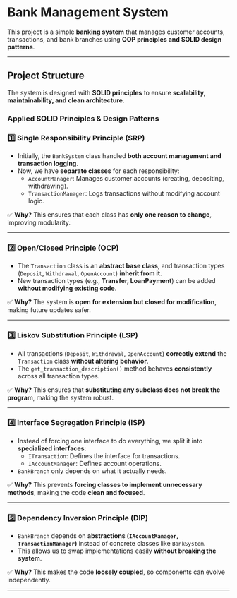 # **Bank Management System**

This project is a simple **banking system** that manages customer accounts, transactions, and bank branches using **OOP principles and SOLID design patterns**.

---

## **Project Structure**
The system is designed with **SOLID principles** to ensure **scalability, maintainability, and clean architecture**.

### **Applied SOLID Principles & Design Patterns**

### 1️⃣ **Single Responsibility Principle (SRP)**
- Initially, the `BankSystem` class handled **both account management and transaction logging**.
- Now, we have **separate classes** for each responsibility:
  - `AccountManager`: Manages customer accounts (creating, depositing, withdrawing).
  - `TransactionManager`: Logs transactions without modifying account logic.

✅ **Why?** This ensures that each class has **only one reason to change**, improving modularity.

---

### 2️⃣ **Open/Closed Principle (OCP)**
- The `Transaction` class is an **abstract base class**, and transaction types (`Deposit`, `Withdrawal`, `OpenAccount`) **inherit from it**.
- New transaction types (e.g., **Transfer, LoanPayment**) can be added **without modifying existing code**.

✅ **Why?** The system is **open for extension but closed for modification**, making future updates safer.

---

### 3️⃣ **Liskov Substitution Principle (LSP)**
- All transactions (`Deposit`, `Withdrawal`, `OpenAccount`) **correctly extend** the `Transaction` class **without altering behavior**.
- The `get_transaction_description()` method behaves **consistently** across all transaction types.

✅ **Why?** This ensures that **substituting any subclass does not break the program**, making the system robust.

---

### 4️⃣ **Interface Segregation Principle (ISP)**
- Instead of forcing one interface to do everything, we split it into **specialized interfaces**:
  - `ITransaction`: Defines the interface for transactions.
  - `IAccountManager`: Defines account operations.
- `BankBranch` only depends on what it actually needs.

✅ **Why?** This prevents **forcing classes to implement unnecessary methods**, making the code **clean and focused**.

---

### 5️⃣ **Dependency Inversion Principle (DIP)**
- `BankBranch` depends on **abstractions (`IAccountManager`, `TransactionManager`)** instead of concrete classes like `BankSystem`.
- This allows us to swap implementations easily **without breaking the system**.

✅ **Why?** This makes the code **loosely coupled**, so components can evolve independently.

---
